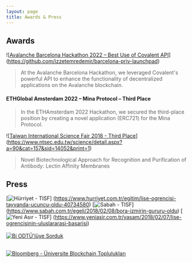 ```yaml
---
layout: page
title: Awards & Press
---
```


## Awards

![[Avalanche Barcelona Hackathon 2022 – Best Use of Covalent API]()] (https://github.com/izzetemredemir/barcelona-priv-launchpad)
> At the Avalanche Barcelona Hackathon, we leveraged Covalent's powerful API to enhance the functionality of decentralized applications on the Avalanche blockchain.

#### ETHGlobal Amsterdam 2022 – Mina Protocol – Third Place
> In the ETHAmsterdam 2022 Hackathon, we secured the third-place position by creating a novel application (ERC721) for the Mina Protocol.

![[Taiwan International Science Fair 2018 - Third Place]()] (https://www.ntsec.edu.tw/science/detail.aspx?a=90&cat=157&sid=14052&print=1) 
> Novel Biotechnological Approach for Recognition and Purification of Antibody: Lectin Affinity Membranes

## Press
 [![Hürriyet - TISF]()] (https://www.hurriyet.com.tr/egitim/lise-ogrencisi-tayvanda-ucuncu-oldu-40734580) 
 [![Sabah - TISF]()] (https://www.sabah.com.tr/egeli/2018/02/08/bora-izmirin-gururu-oldu) 
[![Yeni Asır  - TISF]()] (https://www.yeniasir.com.tr/yasam/2018/02/07/lise-ogrencisinin-uluslararasi-basarisi)
<br />
<br />
[![Bi ODTÜ'lüye Sorduk](https://i.imgur.com/MhYK86c.jpeg)](https://youtu.be/LUQjGP8Goh8)
<br />
<br />

[![Bloomberg - Üniversite Blockchain Toplulukları](https://i.ibb.co/bHDYrL9/Screenshot-2024-04-26-at-21-04-45.png)](https://youtu.be/G0-Y3UBu9t0)



